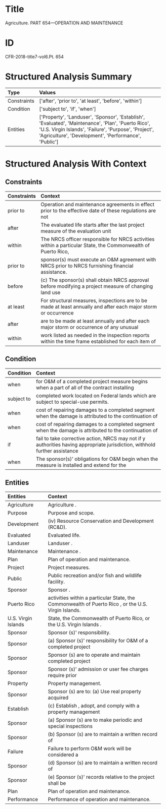 # Title

 Agriculture. PART 654—OPERATION AND MAINTENANCE


# ID

 CFR-2018-title7-vol6.Pt. 654


# Structured Analysis Summary

| Type        | Values                                                                                                                                                                                                             |
|:------------|:-------------------------------------------------------------------------------------------------------------------------------------------------------------------------------------------------------------------|
| Constraints | ['after', 'prior to', 'at least', 'before', 'within']                                                                                                                                                              |
| Condition   | ['subject to', 'if', 'when']                                                                                                                                                                                       |
| Entities    | ['Property', 'Landuser', 'Sponsor', 'Establish', 'Evaluated', 'Maintenance', 'Plan', 'Puerto Rico', 'U.S. Virgin Islands', 'Failure', 'Purpose', 'Project', 'Agriculture', 'Development', 'Performance', 'Public'] |


# Structured Analysis With Context

 


## Constraints

| Constraints   | Context                                                                                                         |
|:--------------|:----------------------------------------------------------------------------------------------------------------|
| prior to      | Operation and maintenance agreements in effect  prior to the effective date of these regulations are not        |
| after         | The evaluated life starts  after the last project measure of the evaluation unit                                |
| within        | The NRCS officer responsible for NRCS activities  within a particular State, the Commonwealth of Puerto Rico,   |
| prior to      | sponsor(s) must execute an O&amp;M agreement with NRCS prior to  NRCS furnishing financial assistance.          |
| before        | (c) The sponsor(s) shall obtain NRCS approval  before modifying a project measure of changing land use          |
| at least      | For structural measures, inspections are to be made  at least annually and after each major storm or occurrence |
| after         | are to be made at least annually and after each major storm or occurrence of any unusual                        |
| within        | work listed as needed in the inspection reports within the time frame established for each item of              |


## Condition

| Condition   | Context                                                                                                                    |
|:------------|:---------------------------------------------------------------------------------------------------------------------------|
| when        | for O&amp;M of a completed project measure begins when a part of all of the contract installing                            |
| subject to  | completed work located on Federal lands which are subject to  special-use permits.                                         |
| when        | cost of repairing damages to a completed segment when the damage is attributed to the continuation of                      |
| when        | cost of repairing damages to a completed segment when the damage is attributed to the continuation of                      |
| if          | fail to take corrective action, NRCS may not if y authorities having appropriate jurisdiction, withhold further assistance |
| when        | The sponsor(s)' obligations for O&amp;M begin  when the measure is installed and extend for the                            |


## Entities

| Entities            | Context                                                                                             |
|:--------------------|:----------------------------------------------------------------------------------------------------|
| Agriculture         | Agriculture .                                                                                       |
| Purpose             | Purpose  and scope.                                                                                 |
| Development         | (iv) Resource Conservation and  Development  (RC&amp;D).                                            |
| Evaluated           | Evaluated  life.                                                                                    |
| Landuser            | Landuser .                                                                                          |
| Maintenance         | Maintenance .                                                                                       |
| Plan                | Plan  of operation and maintenance.                                                                 |
| Project             | Project  measures.                                                                                  |
| Public              | Public  recreation and/or fish and wildlife facility.                                               |
| Sponsor             | Sponsor .                                                                                           |
| Puerto Rico         | activities within a particular State, the Commonwealth of Puerto Rico , or the U.S. Virgin Islands. |
| U.S. Virgin Islands | State, the Commonwealth of Puerto Rico, or the U.S. Virgin Islands .                                |
| Sponsor             | Sponsor (s)' responsibility.                                                                        |
| Sponsor             | (a)  Sponsor (s)' responsibility for O&amp;M of a completed project                                 |
| Sponsor             | Sponsor (s) are to operate and maintain completed project                                           |
| Sponsor             | Sponsor (s)' admission or user fee charges require prior                                            |
| Property            | Property  management.                                                                               |
| Sponsor             | Sponsor (s) are to: (a) Use real property acquired                                                  |
| Establish           | (c)  Establish , adopt, and comply with a property management                                       |
| Sponsor             | (a)  Sponsor (s) are to make periodic and special inspections                                       |
| Sponsor             | (b)  Sponsor (s) are to maintain a written record of                                                |
| Failure             | Failure to perform O&amp;M work will be considered a                                                |
| Sponsor             | (d)  Sponsor (s) are to maintain a written record of                                                |
| Sponsor             | (e)  Sponsor (s)' records relative to the project shall be                                          |
| Plan                | Plan  of operation and maintenance.                                                                 |
| Performance         | Performance  of operation and maintenance.                                                          |


